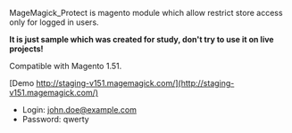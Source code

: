 MageMagick_Protect is magento module which allow restrict store access only for logged in users.

**It is just sample which was created for study, don't try to use it on live projects!**

Compatible with  Magento 1.51.

[Demo http://staging-v151.magemagick.com/](http://staging-v151.magemagick.com/)
* Login: john.doe@example.com
* Password: qwerty
